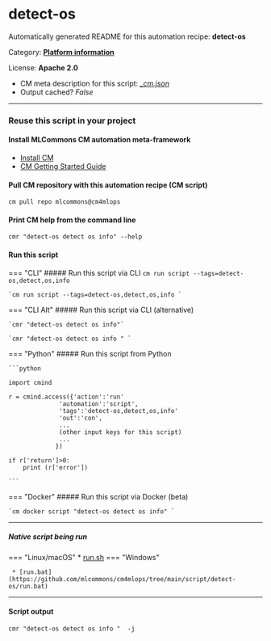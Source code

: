 # detect-os
Automatically generated README for this automation recipe: **detect-os**

Category: **[Platform information](..)**

License: **Apache 2.0**


* CM meta description for this script: *[_cm.json](https://github.com/mlcommons/cm4mlops/tree/main/script/detect-os/_cm.json)*
* Output cached? *False*

---
### Reuse this script in your project

#### Install MLCommons CM automation meta-framework

* [Install CM](https://docs.mlcommons.org/ck/install)
* [CM Getting Started Guide](https://docs.mlcommons.org/ck/getting-started/)

#### Pull CM repository with this automation recipe (CM script)

```cm pull repo mlcommons@cm4mlops```

#### Print CM help from the command line

````cmr "detect-os detect os info" --help````

#### Run this script

=== "CLI"
    ##### Run this script via CLI
    `cm run script --tags=detect-os,detect,os,info`

    `cm run script --tags=detect-os,detect,os,info `

=== "CLI Alt"
    ##### Run this script via CLI (alternative)

    `cmr "detect-os detect os info"`

    `cmr "detect-os detect os info " `


=== "Python"
    ##### Run this script from Python


    ```python

    import cmind

    r = cmind.access({'action':'run'
                  'automation':'script',
                  'tags':'detect-os,detect,os,info'
                  'out':'con',
                  ...
                  (other input keys for this script)
                  ...
                 })

    if r['return']>0:
        print (r['error'])

    ```


=== "Docker"
    ##### Run this script via Docker (beta)

    `cm docker script "detect-os detect os info" `

___


##### Native script being run
=== "Linux/macOS"
     * [run.sh](https://github.com/mlcommons/cm4mlops/tree/main/script/detect-os/run.sh)
=== "Windows"

     * [run.bat](https://github.com/mlcommons/cm4mlops/tree/main/script/detect-os/run.bat)
___
#### Script output
`cmr "detect-os detect os info "  -j`
